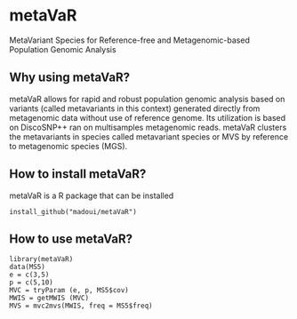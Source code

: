 # metaVaR
MetaVariant Species for Reference-free and Metagenomic-based Population Genomic Analysis
## Why using metaVaR?
metaVaR allows for rapid and robust population genomic analysis based on variants (called metavariants in this context) generated directly from metagenomic data without use of reference genome. Its utilization is based on DiscoSNP++ ran on multisamples metagenomic reads. metaVaR clusters the metavariants in species called metavariant species or MVS by reference to metagenomic species (MGS). 
## How to install metaVaR?
metaVaR is a R package that can be installed
```
install_github("madoui/metaVaR")
```
## How to use metaVaR?
```
library(metaVaR)
data(MS5)
e = c(3,5)
p = c(5,10)
MVC = tryParam (e, p, MS5$cov)
MWIS = getMWIS (MVC)
MVS = mvc2mvs(MWIS, freq = MS5$freq)
```
